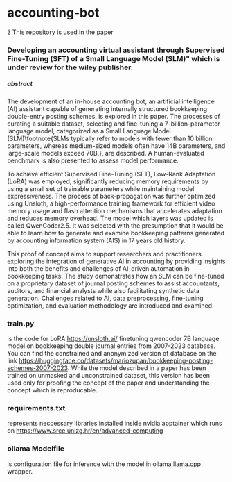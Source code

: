 # accounting-bot
ž
This repository is used in the paper 

### Developing an accounting virtual assistant through Supervised Fine-Tuning (SFT) of a Small Language Model (SLM)" which is under review for the wiley publisher.

##### abstract

The development of an in-house accounting bot, an artificial intelligence (AI) assistant capable of generating internally structured bookkeeping double-entry posting schemes, is explored in this paper. The processes of curating a suitable dataset, selecting and fine-tuning a 7-billion-parameter language model, categorized as a Small Language Model (SLM)\footnote{SLMs typically refer to models with fewer than 10 billion parameters, whereas medium-sized models often have 14B parameters, and large-scale models exceed 70B.}, are described. A human-evaluated benchmark is also presented to assess model performance.

To achieve efficient Supervised Fine-Tuning (SFT), Low-Rank Adaptation (LoRA) was employed, significantly reducing memory requirements by using a small set of trainable parameters while maintaining model expressiveness. The process of back\-propagation was further optimized using Unsloth, a high-performance training framework for efficient video memory usage and flash attention mechanisms that accelerates adaptation and reduces memory overhead. The model which layers was updated is called QwenCoder2.5. It was selected with the presumption that it would be able to learn how to generate and examine bookkeeping patterns generated by accounting information system (AIS) in 17 years old history.

This proof of concept aims to support researchers and practitioners exploring the integration of generative AI in accounting by providing insights into both the benefits and challenges of AI-driven automation in bookkeeping tasks. The study demonstrates how an SLM can be fine-tuned on a proprietary dataset of journal posting schemes to assist accountants, auditors, and financial analysts while also facilitating synthetic data generation. Challenges related to AI, data preprocessing, fine-tuning optimization, and evaluation methodology are introduced and examined. 





### train.py
is the code for LoRA https://unsloth.ai/ finetuning qwencoder 7B language model on bookkeeping double journal entries from 2007-2023 database. You can find the constrained and anonymized version of database on the link https://huggingface.co/datasets/mariozupan/bookkeeping-posting-schemes-2007-2023. While the model described in a paper has been trained on unmasked and unconstrained dataset, this version has been used only for proofing the concept of the paper and understanding the concept which is reproducable.

### requirements.txt
represents neccessary libraries installed inside nvidia apptainer which runs on https://www.srce.unizg.hr/en/advanced-computing

### ollama Modelfile
is configuration file for inference with the model in ollama llama.cpp wrapper.

